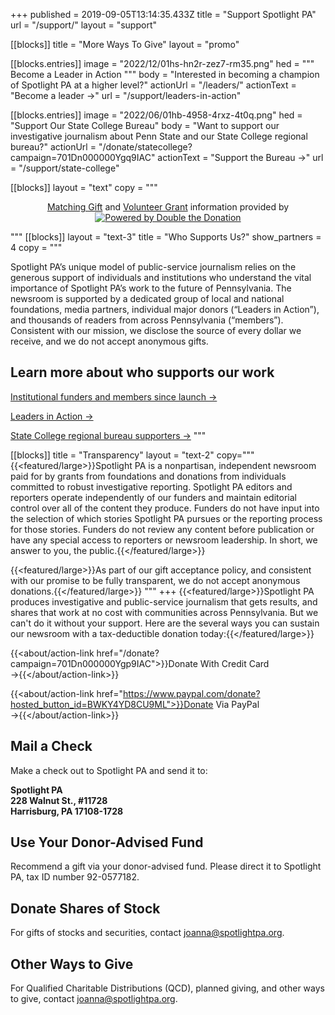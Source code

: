 +++
published = 2019-09-05T13:14:35.433Z
title = "Support Spotlight PA"
url = "/support/"
layout = "support"

[[blocks]]
title = "More Ways To Give"
layout = "promo"

[[blocks.entries]]
image = "2022/12/01hs-hn2r-zez7-rm35.png"
hed = """
Become a 
Leader in Action
"""
body = "Interested in becoming a champion of Spotlight PA at a higher level?"
actionUrl = "/leaders/"
actionText = "Become a leader →"
url = "/support/leaders-in-action"

[[blocks.entries]]
image = "2022/06/01hb-4958-4rxz-4t0q.png"
hed = "Support Our State College Bureau"
body = "Want to support our investigative journalism about Penn State and our State College regional bureau?"
actionUrl = "/donate/statecollege?campaign=701Dn000000Ygq9IAC"
actionText = "Support the Bureau →"
url = "/support/state-college"

[[blocks]]
layout = "text"
copy = """
<script>var DDCONF = { API_KEY: "S7BzFpBrodEMpopT" };</script>  <script src="https://doublethedonation.com/api/js/ddplugin.js"></script> <link href="https://doublethedonation.com/api/css/ddplugin.css" rel="stylesheet"> <div id="dd-container" ng-app="dd.plugin"> <div class="well"> <div ng-include="search_template"></div> <p><center><a href="https://doublethedonation.com/matching-grant-resources/matching-gift-basics/">Matching Gift</a> and <a href="https://doublethedonation.com/matching-grant-resources/volunteer-grant-basics/">Volunteer Grant</a> information provided by <br> <a href="https://doublethedonation.com"><img alt="Powered by Double the Donation" src="https://doublethedonation.com/api/img/powered-by.png" /></a></center></p> </div> </div>
"""
[[blocks]]
layout = "text-3"
title = "Who Supports Us?"
show_partners = 4
copy = """

  <p class="md:leading-relaxed">Spotlight PA’s unique model of public-service journalism relies on the generous support of individuals and institutions who understand the vital importance of Spotlight PA’s work to the future of Pennsylvania. The newsroom is supported by a dedicated group of local and national foundations, media partners, individual major donors (“Leaders in Action”), and thousands of readers from across Pennsylvania (“members”). Consistent with our mission, we disclose the source of every dollar we receive, and we do not accept anonymous gifts.</p>
  
  ## Learn more about who supports our work

  [Institutional funders and members since launch →](/support/funders-and-members#major-donors-and-funders-since-launch)

  [Leaders in Action →](/support/leaders-in-action/#our-current-leaders)

  [State College regional bureau supporters →](/support/state-college/#state-college-bureau-donors)
"""

[[blocks]]
title = "Transparency"
layout = "text-2"
copy="""
  {{<featured/large>}}Spotlight PA is a nonpartisan, independent newsroom paid for by grants from foundations and donations from individuals committed to robust investigative reporting. Spotlight PA editors and reporters operate independently of our funders and maintain editorial control over all of the content they produce. Funders do not have input into the selection of which stories Spotlight PA pursues or the reporting process for those stories. Funders do not review any content before publication or have any special access to reporters or newsroom leadership. In short, we answer to you, the public.{{</featured/large>}}

  {{<featured/large>}}As part of our gift acceptance policy, and consistent with our promise to be fully transparent, we do not accept anonymous donations.{{</featured/large>}}
"""
+++
{{<featured/large>}}Spotlight PA produces investigative and public-service journalism that gets results, and shares that work at no cost with communities across Pennsylvania. But we can't do it without your support. Here are the several ways you can sustain our newsroom with a tax-deductible donation today:{{</featured/large>}} 

{{<about/action-link href="/donate?campaign=701Dn000000Ygp9IAC">}}Donate With Credit Card  →{{</about/action-link>}}

{{<about/action-link href="https://www.paypal.com/donate?hosted_button_id=BWKY4YD8CU9ML">}}Donate Via PayPal  →{{</about/action-link>}}

## Mail a Check

Make a check out to Spotlight PA and send it to:

**Spotlight PA** <br>
**228 Walnut St., #11728** <br> 
**Harrisburg, PA 17108-1728** <br>

## Use Your Donor-Advised Fund

Recommend a gift via your donor-advised fund. Please direct it to Spotlight PA, tax ID number 92-0577182.

## Donate Shares of Stock

For gifts of stocks and securities, contact [joanna@spotlightpa.org](mailto:joanna@spotlightpa.org). 

## Other Ways to Give

For Qualified Charitable Distributions (QCD), planned giving, and other ways to give, contact [joanna@spotlightpa.org](mailto:joanna@spotlightpa.org).
